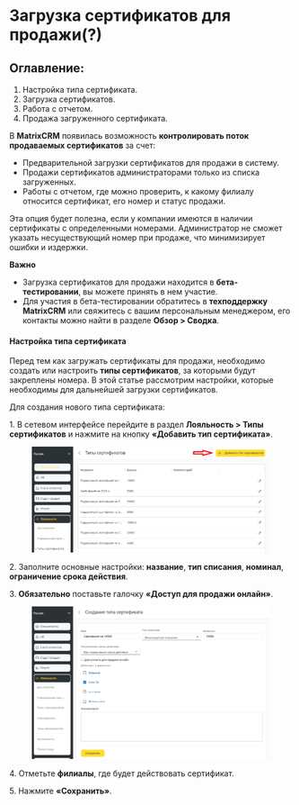 # Загрузка сертификатов для продажи(?)

## **Оглавление:**&#x20;

1. Настройка типа сертификата.
2. Загрузка сертификатов.
3. Работа с отчетом.
4. Продажа загруженного сертификата.

В **MatrixCRM** появилась возможность **контролировать поток продаваемых сертификатов** за счет:&#x20;

* Предварительной загрузки сертификатов для продажи в систему.
* Продажи сертификатов администраторами только из списка загруженных.
* Работы с отчетом, где можно проверить, к какому филиалу относится сертификат, его номер и статус продажи. &#x20;

Эта опция будет полезна, если у компании имеются в наличии сертификаты с определенными номерами. Администратор не сможет указать несуществующий номер при продаже, что минимизирует ошибки и издержки.

**Важно**

* Загрузка сертификатов для продажи находится в **бета-тестировании**, вы можете принять в нем участие.
* Для участия в бета-тестировании обратитесь в **техподдержку MatrixCRM** или свяжитесь с вашим персональным менеджером, его контакты можно найти в разделе **Обзор > Сводка**.

#### Настройка типа сертификата

Перед тем как загружать сертификаты для продажи, необходимо создать или настроить **типы сертификатов**, за которыми будут закреплены номера. В этой статье рассмотрим настройки, которые необходимы для дальнейшей загрузки сертификатов.&#x20;

Для создания нового типа сертификата:

1\. В сетевом интерфейсе перейдите в раздел **Лояльность > Типы сертификатов** и нажмите на кнопку **«Добавить тип сертификата»**.

<figure><img src="../../../.gitbook/assets/Без имени.png" alt=""><figcaption></figcaption></figure>

2\. Заполните основные настройки: **название**, **тип списания**, **номинал**, **ограничение срока действия**.

3\. **Обязательно** поставьте галочку **«Доступ для продажи онлайн»**.

<figure><img src="../../../.gitbook/assets/image (51).png" alt=""><figcaption></figcaption></figure>

4\. Отметьте **филиалы**, где будет действовать сертификат.

5\. Нажмите **«Сохранить»**.&#x20;
